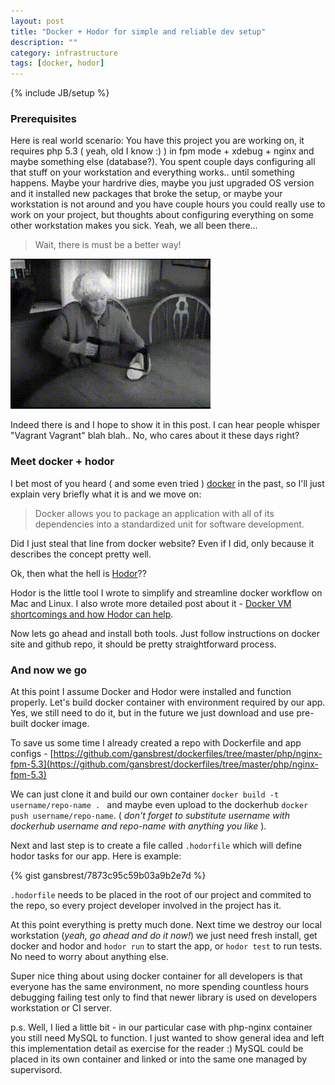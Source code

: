```yaml
---
layout: post
title: "Docker + Hodor for simple and reliable dev setup"
description: ""
category: infrastructure
tags: [docker, hodor]
---
```

{% include JB/setup %}

### Prerequisites

Here is real world scenario: You have this project you are working on, it requires php 5.3 ( yeah, old I know :) ) in fpm mode + xdebug + nginx and maybe something else (database?). You spent couple days configuring all that stuff on your workstation and everything works.. until something happens. Maybe your hardrive dies, maybe you just upgraded OS version and it installed new packages that broke the setup, or maybe your workstation is not around and you have couple hours you could really use to work on your project, but thoughts about configuring everything on some other workstation makes you sick. Yeah, we all been there...

> Wait, there is must be a better way!

![Better way](/assets/posts/better_way.gif "Better way!")

Indeed there is and I hope to show it in this post. I can hear people whisper "Vagrant Vagrant" blah blah.. No, who cares about it these days right?

### Meet docker + hodor

I bet most of you heard ( and some even tried ) [docker](http://www.docker.com) in the past, so I'll just explain very briefly what it is and we move on:

> Docker allows you to package an application with all of its dependencies into a standardized unit for software development.

Did I just steal that line from docker website? Even if I did, only because it describes the concept pretty well.

Ok, then what the hell is [Hodor](https://github.com/gansbrest/hodor)??

Hodor is the little tool I wrote to simplify and streamline docker workflow on Mac and Linux. I also wrote more detailed post about it - [Docker VM shortcomings and how Hodor can help](/infrastructure/2014/09/24/docker-vm-shortcomings-and-how-hodor-can-help/).

Now lets go ahead and install both tools. Just follow instructions on docker site and github repo, it should be pretty straightforward process.

### And now we go

At this point I assume Docker and Hodor were installed and function properly. Let's build docker container with environment required by our app. Yes, we still need to do it, but in the future we just download and use pre-built docker image.

To save us some time I already created a repo with Dockerfile and app configs - [https://github.com/gansbrest/dockerfiles/tree/master/php/nginx-fpm-5.3](https://github.com/gansbrest/dockerfiles/tree/master/php/nginx-fpm-5.3)

We can just clone it and build our own container `docker build -t username/repo-name . ` and maybe even upload to the dockerhub `docker push username/repo-name`. ( _don't forget to substitute username with dockerhub username and repo-name with anything you like_ ).

Next and last step is to create a file called `.hodorfile` which will define hodor tasks for our app. Here is example:

{% gist gansbrest/7873c95c59b03a9b2e7d %}

`.hodorfile` needs to be placed in the root of our project and commited to the repo, so every project developer involved in the project has it.

At this point everything is pretty much done. Next time we destroy our local workstation (_yeah, go ahead and do it now!_) we just need fresh install, get docker and hodor and `hodor run` to start the app, or `hodor test` to run tests. No need to worry about anything else.

Super nice thing about using docker container for all developers is that everyone has the same environment, no more spending countless hours debugging failing test only to find that newer library is used on developers workstation or CI server.

p.s. Well, I lied a little bit - in our particular case with php-nginx container you still need MySQL to function. I just wanted to show general idea and left this implementation detail as exercise for the reader :) MySQL could be placed in its own container and linked or into the same one managed by supervisord.

